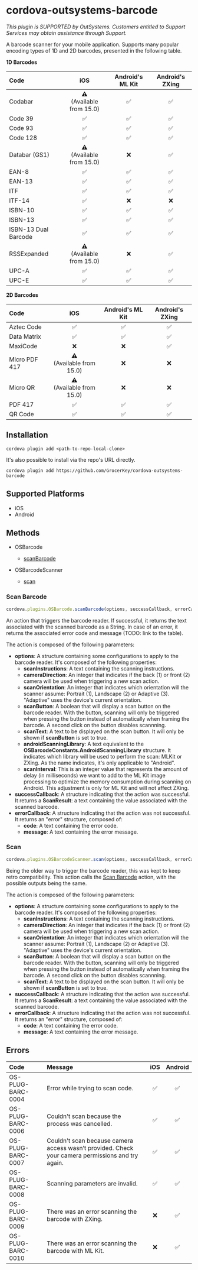 # cordova-outsystems-barcode

*This plugin is SUPPORTED by OutSystems. Customers entitled to Support Services may obtain assistance through Support.*

A barcode scanner for your mobile application. Supports many popular encoding types of 1D and 2D barcodes, presented in the following table.

**1D Barcodes**

|Code|iOS|Android's ML Kit|Android's ZXing|
|:-|:-:|:-:|:-:|
|Codabar|:warning:<br>(Available from 15.0)|:white_check_mark:|:white_check_mark:|
|Code 39|:white_check_mark:|:white_check_mark:|:white_check_mark:|
|Code 93|:white_check_mark:|:white_check_mark:|:white_check_mark:|
|Code 128|:white_check_mark:|:white_check_mark:|:white_check_mark:|
|Databar (GS1)|:warning:<br>(Available from 15.0)|:x:|:white_check_mark:|
|EAN-8|:white_check_mark:|:white_check_mark:|:white_check_mark:|
|EAN-13|:white_check_mark:|:white_check_mark:|:white_check_mark:|
|ITF|:white_check_mark:|:white_check_mark:|:white_check_mark:|
|ITF-14|:white_check_mark:|:x:|:x:|
|ISBN-10|:white_check_mark:|:white_check_mark:|:white_check_mark:|
|ISBN-13|:white_check_mark:|:white_check_mark:|:white_check_mark:|
|ISBN-13 Dual Barcode|:white_check_mark:|:white_check_mark:|:white_check_mark:|
|RSSExpanded|:warning:<br>(Available from 15.0)|:x:|:white_check_mark:|
|UPC-A|:white_check_mark:|:white_check_mark:|:white_check_mark:|
|UPC-E|:white_check_mark:|:white_check_mark:|:white_check_mark:|

**2D Barcodes**

|Code|iOS|Android's ML Kit|Android's ZXing|
|:-|:-:|:-:|:-:|
|Aztec Code|:white_check_mark:|:white_check_mark:|:white_check_mark:|
|Data Matrix|:white_check_mark:|:white_check_mark:|:white_check_mark:|
|MaxiCode|:x:|:x:|:white_check_mark:|
|Micro PDF 417|:warning:<br>(Available from 15.0)|:x:|:x:|
|Micro QR|:warning:<br>(Available from 15.0)|:x:|:x:|
|PDF 417|:white_check_mark:|:white_check_mark:|:white_check_mark:|
|QR Code|:white_check_mark:|:white_check_mark:|:white_check_mark:|

## Installation

```console
cordova plugin add <path-to-repo-local-clone>
```

It's also possible to install via the repo's URL directly.

```console
cordova plugin add https://github.com/GrocerKey/cordova-outsystems-barcode
```

## Supported Platforms

- iOS
- Android

## Methods

* OSBarcode
	* [scanBarcode](#scan-barcode)

* OSBarcodeScanner
	* [scan](#scan)

### Scan Barcode

```js
cordova.plugins.OSBarcode.scanBarcode(options, successCallback, errorCallback);
```

An action that triggers the barcode reader. If successful, it returns the text associated with the scanned barcode as a String. In case of an error, it returns the associated error code and message (TODO: link to the table).

The action is composed of the following parameters:

- **options**: A structure containing some configurations to apply to the barcode reader. It's composed of the following properties:
	- **scanInstructions**: A text containing the scanning instructions.
	- **cameraDirection**: An integer that indicates if the back (1) or front (2) camera will be used when triggering a new scan action.
	- **scanOrientation**: An integer that indicates which orientation will the scanner assume: Portrait (1), Landscape (2) or Adaptive (3). "Adaptive" uses the device's current orientation.
	- **scanButton**: A boolean that will display a scan button on the barcode reader. With the button, scanning will only be triggered when pressing the button instead of automatically when framing the barcode. A second click on the button disables scannning.
	- **scanText**: A text to be displayed on the scan button. It will only be shown if **scanButton** is set to true.
	- **androidScanningLibrary**: A text equivalent to the **OSBarcodeConstants.AndroidScanningLibrary** structure. It indicates which library will be used to perform the scan: MLKit or ZXing. As the name indicates, it's only applicable to "Android".
	- **scanInterval**: This is an integer value that represents the amount of delay (in milliseconds) we want to add to the ML Kit image processing to optimize the memory consumption during scanning on Android. This adjustment is only for ML Kit and will not affect ZXing.
- **successCallback**: A structure indicating that the action was successful. It returns a **ScanResult**: a text containing the value associated with the scanned barcode.
- **errorCallback**: A structure indicating that the action was not successful. It returns an "error" structure, composed of:
	- **code**: A text containing the error code.
	- **message**: A text containing the error message.

### Scan

```js
cordova.plugins.OSBarcodeScanner.scan(options, successCallback, errorCallback);
```

Being the older way to trigger the barcode reader, this was kept to keep retro compatibility. This action calls the [Scan Barcode](#scan-barcode) action, with the possible outputs being the same.

The action is composed of the following parameters:

- **options**: A structure containing some configurations to apply to the barcode reader. It's composed of the following properties:
	- **scanInstructions**: A text containing the scanning instructions.
	- **cameraDirection**: An integer that indicates if the back (1) or front (2) camera will be used when triggering a new scan action.
	- **scanOrientation**: An integer that indicates which orientation will the scanner assume: Portrait (1), Landscape (2) or Adaptive (3). "Adaptive" uses the device's current orientation.
	- **scanButton**: A boolean that will display a scan button on the barcode reader. With the button, scanning will only be triggered when pressing the button instead of automatically when framing the barcode. A second click on the button disables scannning.
	- **scanText**: A text to be displayed on the scan button. It will only be shown if **scanButton** is set to true.
- **successCallback**: A structure indicating that the action was successful. It returns a **ScanResult**: a text containing the value associated with the scanned barcode.
- **errorCallback**: A structure indicating that the action was not successful. It returns an "error" structure, composed of:
	- **code**: A text containing the error code.
	- **message**: A text containing the error message.

## Errors

|Code|Message|iOS|Android|
|:-|:-|:-:|:-:|
|OS-PLUG-BARC-0004|Error while trying to scan code.|:white_check_mark:|:white_check_mark:|
|OS-PLUG-BARC-0006|Couldn't scan because the process was cancelled.|:white_check_mark:|:white_check_mark:|
|OS-PLUG-BARC-0007|Couldn't scan because camera access wasn’t provided. Check your camera permissions and try again.|:white_check_mark:|:white_check_mark:|
|OS-PLUG-BARC-0008|Scanning parameters are invalid.|:white_check_mark:|:white_check_mark:|
|OS-PLUG-BARC-0009|There was an error scanning the barcode with ZXing.|:x:|:white_check_mark:|
|OS-PLUG-BARC-0010|There was an error scanning the barcode with ML Kit.|:x:|:white_check_mark:|